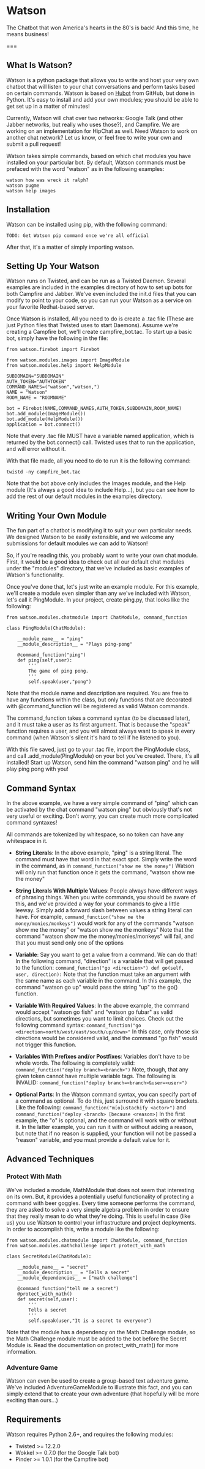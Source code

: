 Watson
======

The Chatbot that won America's hearts in the 80's is back! And this time, he means business!

===

## What Is Watson?

Watson is a python package that allows you to write and host your very own chatbot that will listen to your chat conversations and perform tasks based on certain commands. Watson is based on [Hubot](http://hubot.github.com/) from GitHub, but done in Python. It's easy to install and add your own modules; you should be able to get set up in a matter of minutes!

Currently, Watson will chat over two networks: Google Talk (and other Jabber networks, but really who uses those?), and Campfire. We are working on an implementation for HipChat as well. Need Watson to work on another chat network? Let us know, or feel free to write your own and submit a pull request!

Watson takes simple commands, based on which chat modules you have installed on your particular bot. By default, Watson commands must be prefaced with the word "watson" as in the following examples:

	watson how was wreck it ralph?
	watson pugme
	watson help images

## Installation

Watson can be installed using pip, with the following command:

`TODO: Get Watson pip command once we're all official`

After that, it's a matter of simply importing watson. 

## Setting Up Your Watson

Watson runs on Twisted, and can be run as a Twisted Daemon. Several examples are included in the examples directory of how to set up bots for both Campfire and Jabber. We've even included the init.d files that you can modify to point to your code, so you can run your Watson as a service on your favorite Redhat-based server.

Once Watson is installed, All you need to do is create a .tac file (These are just Python files that Twisted uses to start Daemons). Assume we're creating a Campfire bot, we'll create campfire_bot.tac. To start up a basic bot, simply have the following in the file:

	from watson.firebot import Firebot
	
	from watson.modules.images import ImageModule
	from watson.modules.help import HelpModule
	
	SUBDOMAIN="SUBDOMAIN"
	AUTH_TOKEN="AUTHTOKEN"
	COMMAND_NAMES=("watson","watson,")
	NAME = "Watson"
	ROOM_NAME = "ROOMNAME"
	
	bot = Firebot(NAME,COMMAND_NAMES,AUTH_TOKEN,SUBDOMAIN,ROOM_NAME)
	bot.add_module(ImageModule())
	bot.add_module(HelpModule())
	application = bot.connect()

Note that every .tac file MUST have a variable named application, which is returned by the bot.connect() call. Twisted uses that to run the application, and will error without it.

With that file made, all you need to do to run it is the following command:

`twistd -ny campfire_bot.tac`

Note that the bot above only includes the Images module, and the Help module (It's always a good idea to include Help...), but you can see how to add the rest of our default modules in the examples directory.


## Writing Your Own Module

The fun part of a chatbot is modifying it to suit your own particular needs. We designed Watson to be easily extensible, and we welcome any submissions for default modules we can add to Watson!

So, if you're reading this, you probably want to write your own chat module. First, it would be a good idea to check out all our default chat modules under the "modules" directory, that we've included as basic examples of Watson's functionality.

Once you've done that, let's just write an example module. For this example, we'll create a module even simpler than any we've included with Watson, let's call it PingModule. In your project, create ping.py, that looks like the following:

	from watson.modules.chatmodule import ChatModule, command_function
	
	class PingModule(ChatModule):
    
    	__module_name__ = "ping"
    	__module_description__ = "Plays ping-pong"
	
	    @command_function("ping")
    	def ping(self,user):
    		'''
    		The game of ping pong.
    		'''
    		self.speak(user,"pong")

Note that the module name and description are required. You are free to have any functions within the class, but only functions that are decorated with @command_function will be registered as valid Watson commands.

The command_function takes a command syntax (to be discussed later), and it must take a user as its first argument. That is because the "speak" function requires a user, and you will almost always want to speak in every command (when Watson's silent it's hard to tell if he listened to you).

With this file saved, just go to your .tac file, import the PingModule class, and call .add_module(PingModule) on your bot you've created. There, it's all installed! Start up Watson, send him the command "watson ping" and he will play ping pong with you!

## Command Syntax

In the above example, we have a very simple command of "ping" which can be activated by the chat command "watson ping" but obviously that's not very useful or exciting. Don't worry, you can create much more complicated command syntaxes!

All commands are tokenized by whitespace, so no token can have any whitespace in it.

* __String Literals__: In the above example, "ping" is a string literal. The command must have that word in that exact spot. Simply write the word in the command, as in `command_function("show me the money")` Watson will only run that function once it gets the command, "watson show me the money"

* __String Literals With Multiple Values__: People always have different ways of phrasing things. When you write commands, you should be aware of this, and we've provided a way for your commands to give a little leeway. Simply add a forward slash between values a string literal can have. For example, `command_function("show me the money/monies/monkeys")` would work for any of the commands "watson show me the money" or "watson show me the monkeys" Note that the command "watson show me the money/monies/monkeys" will fail, and that you must send only one of the options

* __Variable__: Say you want to get a value from a command. We can do that! In the following command, "direction" is a variable that will get passed to the function:
  `command_function("go <direction>")
   def go(self, user, direction):`
   Note that the function must take an argument with the same name as each variable in the command. In this example, the command "watson go up" would pass the string "up" to the go() function.
   
* __Variable With Required Values__: In the above example, the command would accept "watson go fish" and "watson go fubar" as valid directions, but sometimes you want to limit choices. Check out the following command syntax: `command_function("go <direction=north/west/east/south/up/down>"` In this case, only those six directions would be considered valid, and the command "go fish" would not trigger this function.

* __Variables With Prefixes and/or Postfixes__: Variables don't have to be whole words. The following is completely valid: `command_function("deploy branch=<branch>")` Note, though, that any given token cannot have multiple variable tags. The following is INVALID: `command_function("deploy branch=<branch>&user=<user>")`

* __Optional Parts__: In the Watson command syntax, you can specify part of a command as optional. To do this, just surround it with square brackets. Like the following: `command_function("m[o]ustachify <actor>")` and `command_function("deploy <branch> [because <reason>]` In the first example, the "o" is optional, and the command will work with or without it. In the latter example, you can run it with or without adding a reason, but note that if no reason is supplied, your function will not be passed a "reason" variable, and you must provide a default value for it.

## Advanced Techniques

### Protect With Math

We've included a module, MathModule that does not seem that interesting on its own. But, it provides a potentially useful functionality of protecting a command with beer goggles. Every time someone performs the command, they are asked to solve a very simple algebra problem in order to ensure that they really mean to do what they're doing. This is useful in case (like us) you use Watson to control your infrastructure and project deployments. In order to accomplish this, write a module like the following:

	from watson.modules.chatmodule import ChatModule, command_function
	from watson.modules.mathchallenge import protect_with_math
	
	class SecretModule(ChatModule):
    
    	__module_name__ = "secret"
    	__module_description__ = "Tells a secret"
    	__module_dependencies__ = ["math challenge"]

	    @command_function("tell me a secret")
	    @protect_with_math()
    	def secret(self,user):
    		'''
    		Tells a secret
    		'''
    		self.speak(user,"It is a secret to everyone")

Note that the module has a dependency on the Math Challenge module, so the Math Challenge module must be added to the bot before the Secret Module is. Read the documentation on protect_with_math() for more information.

### Adventure Game

Watson can even be used to create a group-based text adventure game. We've included AdventureGameModule to illustrate this fact, and you can simply extend that to create your own adventure (that hopefully will be more exciting than ours...)


## Requirements

Watson requires Python 2.6+, and requires the following modules:
* Twisted >= 12.2.0
* Wokkel >= 0.7.0 (for the Google Talk bot)
* Pinder >= 1.0.1 (for the Campfire bot)